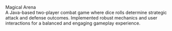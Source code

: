 Magical Arena  
A Java-based two-player combat game where dice rolls determine strategic attack and defense 
outcomes. Implemented robust mechanics and user interactions for a balanced and engaging 
gameplay experience. 
